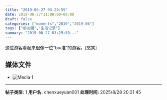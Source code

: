 ```yaml
---
title: "2019-06-27 03:29:59"
date: 2019-06-27T11:00:00+08:00
draft: false
categories: ["moments","2019","2019-06"]
tags: ["朋友圈","生活记录"]
summary: "2019-06-27 03:29:59..."
---
```


这位游客看起来很像一位“bīu准”的游客。[憨笑]

## 媒体文件

- ![Media 1](/Moments/photos/2019-06-27/201906270329590.jpg)

---

**帖子类型:** 1
**用户名:** chenxueyuan001
**处理时间:** 2025/8/28 20:31:45